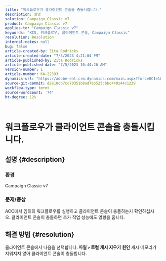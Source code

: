 ```yaml
---
title: "워크플로우가 클라이언트 콘솔을 충돌시킵니다."
description: 설명
solution: Campaign Classic v7
product: Campaign Classic v7
applies-to: "Campaign Classic v7"
keywords: "KCS, 워크플로우, 클라이언트 콘솔, Campaign Classic"
resolution: Resolution
internal-notes: null
bug: false
article-created-by: Zita Rodricks
article-created-date: "7/3/2023 4:21:04 PM"
article-published-by: Zita Rodricks
article-published-date: "7/5/2023 10:44:26 AM"
version-number: 1
article-number: KA-22393
dynamics-url: "https://adobe-ent.crm.dynamics.com/main.aspx?forceUCI=1&pagetype=entityrecord&etn=knowledgearticle&id=2477b499-bd19-ee11-8f6e-6045bd006268"
source-git-commit: d2e18cb7cc70351b8ad78b523cbbc449144c1229
workflow-type: tm+mt
source-wordcount: '74'
ht-degree: 12%

---
```


# 워크플로우가 클라이언트 콘솔을 충돌시킵니다.

## 설명 {#description}


### <b>환경 </b>

Campaign Classic v7

### <b>문제/증상</b>

ACC에서 임의의 워크플로우를 실행하고 클라이언트 콘솔이 충돌하는지 확인하십시오. 클라이언트 콘솔이 충돌하면 추가 작업 성능에도 영향을 줍니다.






## 해결 방법 {#resolution}


클라이언트 콘솔에서 다음을 선택합니다.<b> 파일 `>`  로컬 캐시 지우기</b>
<b>원인</b>
캐시 메모리가 지워지지 않아 클라이언트 콘솔이 충돌합니다.
